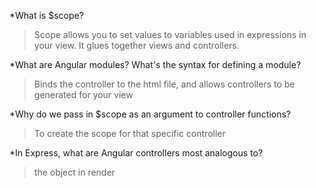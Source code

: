 *What is $scope?
>Scope allows you to set values to variables used in expressions in your view. It glues together views and controllers.

*What are Angular modules? What's the syntax for defining a module?
>Binds the controller to the html file, and allows controllers to be generated for your view

*Why do we pass in $scope as an argument to controller functions?
> To create the scope for that specific controller

*In Express, what are Angular controllers most analogous to?
>the object in render